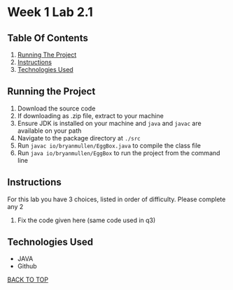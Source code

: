 # Week 1 Lab 2.1

## Table Of Contents

1. [Running The Project](#running-the-project)
2. [Instructions](#instructions)
3. [Technologies Used](#technologies-used)

## Running the Project
1. Download the source code
2. If downloading as .zip file, extract to your machine
3. Ensure JDK is installed on your machine and `java` and `javac` are available on your path
4. Navigate to the package directory at `./src`
5. Run `javac io/bryanmullen/EggBox.java` to compile the class file
6. Run `java io/bryanmullen/EggBox` to run the project from the command line

## Instructions

For this lab you have 3 choices, listed in order of difficulty. Please complete
any 2

1. Fix the code given here (same code used in q3)

## Technologies Used
- JAVA
- Github

[BACK TO TOP](#week-1-lab-2.1)
